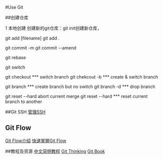 #Use Git

##创建仓库

1 本地创建
创建新的git仓库：git init创建新仓库，

git add [filename]
git add .

git commit -m 
git commit --amend

git rebase

git switch

git checkout ***                   switch branch
git chekcout -b ***              create & switch branch

git branch ***                   create branch but no switch
git branch -d ***              drop branch

git reset --hard                abort current merge
git reset --hard ***           reset current branch to another

##Git SSH
[管理SSH](https://help.github.com/articles/generating-ssh-keys/)

## Git Flow
[Git Flow介绍](http://danielkummer.github.io/git-flow-cheatsheet/index.zh_CN.html)
[快速掌握Git Flow](http://www.ituring.com.cn/article/56870)

##教程及资源
[中文简明教程](http://rogerdudler.github.io/git-guide/index.zh.html)
[Git Thinking](http://think-like-a-git.net)
[Git Book](http://git-scm.com/book/en/v2)